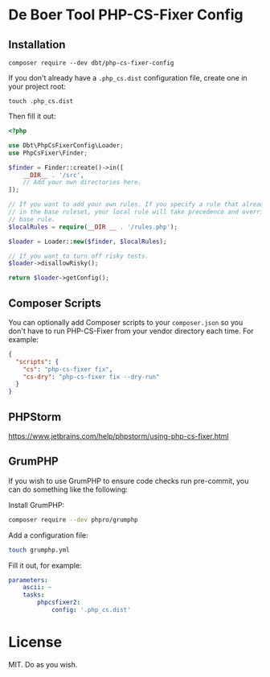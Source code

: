 # De Boer Tool PHP-CS-Fixer Config

## Installation

```shell script
composer require --dev dbt/php-cs-fixer-config
```

If you don't already have a `.php_cs.dist` configuration file, create one in your project root:

```shell script
touch .php_cs.dist
```

Then fill it out:

```php
<?php

use Dbt\PhpCsFixerConfig\Loader;
use PhpCsFixer\Finder;

$finder = Finder::create()->in([
    __DIR__ . '/src',
    // Add your own directories here.
]);

// If you want to add your own rules. If you specify a rule that already exists
// in the base ruleset, your local rule will take precedence and override the
// base rule. 
$localRules = require(__DIR __ . '/rules.php');

$loader = Loader::new($finder, $localRules);

// If you want to turn off risky tests.
$loader->disallowRisky();

return $loader->getConfig();
```

## Composer Scripts

You can optionally add Composer scripts to your `composer.json` so you don't have to run PHP-CS-Fixer from your vendor directory each time. For example:

```json
{
  "scripts": {
    "cs": "php-cs-fixer fix",
    "cs-dry": "php-cs-fixer fix --dry-run"
  }
}
```

## PHPStorm

https://www.jetbrains.com/help/phpstorm/using-php-cs-fixer.html

## GrumPHP

If you wish to use GrumPHP to ensure code checks run pre-commit, you can do something like the following:

Install GrumPHP:

```bash
composer require --dev phpro/grumphp
```

Add a configuration file:

```bash
touch grumphp.yml 
```

Fill it out, for example:

```yaml
parameters:
    ascii: ~
    tasks:
        phpcsfixer2:
            config: '.php_cs.dist'
```

# License

MIT. Do as you wish.
